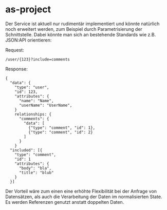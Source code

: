 # as-project
Der Service ist aktuell nur rudimentär implementiert und könnte natürlich noch erweitert werden, zum Beispiel durch Parametrisierung der Schnittstelle.
Dabei könnte man sich an bestehende Standards wie z.B. JSON:API orientieren:

Request:
```
/user/{123}?include=comments
```
Response:
```
{
  "data": {
    "type": "user",
    "id": 123,
    "attributes": {
      "name": "Name",
      "userName": "UserName",
    }
    relationships: {
      "comments": {
        "data": [
          {"type": "comment", "id": 1},
          {"type": "comment", "id": 2}
        ]
      }
    }
  "included": [{
    "type": "comment",
    "id": 1
    "attributes": {
      "body": "bla",
      "title": "blub"
    }
  }]
```

Der Vorteil wäre zum einen eine erhöhte Flexibilität bei der Anfrage von Datensätzen, als auch die Verarbeitung der Daten im normalisierten State. Es werden Referenzen genutzt anstatt doppelten Daten.
